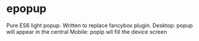 # epopup

Pure ES6 light popup. Written to replace fancybox plugin.
Desktop: popup will appear in the central
Mobile: popip wll fill the device screen
